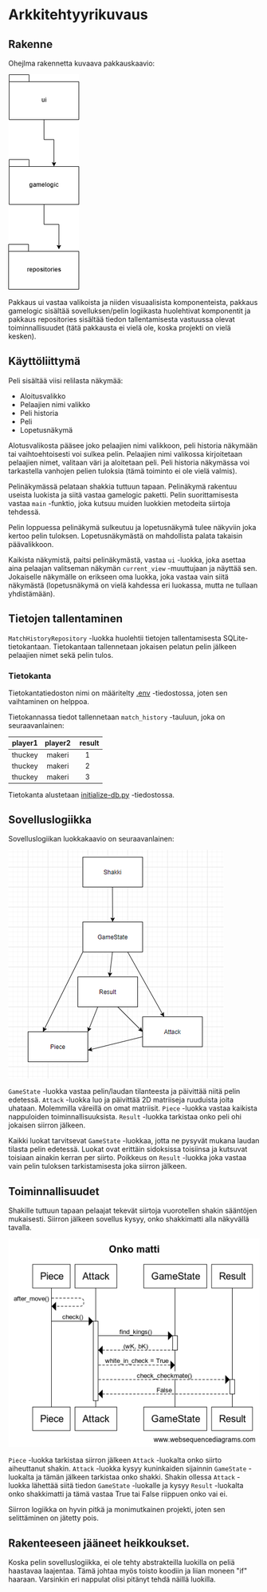 # Arkkitehtyyrikuvaus

## Rakenne

Ohejlma rakennetta kuvaava pakkauskaavio:

![pakkauskaavio](https://github.com/ItsTuukka/ot-harjoitusty-/blob/master/dokumentaatio/kuvat/pakkauskaavio.png)

Pakkaus ui vastaa valikoista ja niiden visuaalisista komponenteista, pakkaus gamelogic sisältää sovelluksen/pelin logiikasta huolehtivat komponentit ja pakkaus repositories sisältää tiedon tallentamisesta vastuussa olevat toiminnallisuudet (tätä pakkausta ei vielä ole, koska projekti on vielä kesken).

## Käyttöliittymä

Peli sisältää viisi relilasta näkymää:

- Aloitusvalikko
- Pelaajien nimi valikko
- Peli historia
- Peli
- Lopetusnäkymä 

Alotusvalikosta pääsee joko pelaajien nimi valikkoon, peli historia näkymään tai vaihtoehtoisesti voi sulkea pelin. Pelaajien nimi valikossa kirjoitetaan pelaajien nimet, valitaan väri ja aloitetaan peli. Peli historia näkymässa voi tarkastella vanhojen pelien tuloksia (tämä toiminto ei ole vielä valmis).

Pelinäkymässä pelataan shakkia tuttuun tapaan. Pelinäkymä rakentuu useista luokista ja siitä vastaa gamelogic paketti. Pelin suorittamisesta vastaa `main` -funktio, joka kutsuu muiden luokkien metodeita siirtoja tehdessä.

Pelin loppuessa pelinäkymä sulkeutuu ja lopetusnäkymä tulee näkyviin joka kertoo pelin tuloksen. Lopetusnäkymästä on mahdollista palata takaisin päävalikkoon.

Kaikista näkymistä, paitsi pelinäkymästä, vastaa `ui` -luokka, joka asettaa aina pelaajan valitseman näkymän `current_view` -muuttujaan ja näyttää sen. Jokaiselle näkymälle on erikseen oma luokka, joka vastaa vain siitä näkymästä (lopetusnäkymä on vielä kahdessa eri luokassa, mutta ne tullaan yhdistämään).

## Tietojen tallentaminen

`MatchHistoryRepository` -luokka huolehtii tietojen tallentamisesta SQLite-tietokantaan. Tietokantaan tallennetaan jokaisen pelatun pelin jälkeen pelaajien nimet sekä pelin tulos.

### Tietokanta

Tietokantatiedoston nimi on määritelty [.env](https://github.com/ItsTuukka/ot-harjoitusty-/blob/master/shakki/.env) -tiedostossa, joten sen vaihtaminen on helppoa.

Tietokannassa tiedot tallennetaan `match_history` -tauluun, joka on seuraavanlainen:

| player1 | player2 |  result |
| :-----: | :-----: | :-----: |
| thuckey | makeri  |    1    |
| thuckey | makeri  |    2    |
| thuckey | makeri  |    3    |

Tietokanta alustetaan [initialize-db.py](https://github.com/ItsTuukka/ot-harjoitusty-/blob/master/shakki/src/initialize_db.py) -tiedostossa.

## Sovelluslogiikka

Sovelluslogiikan luokkakaavio on seuraavanlainen:

![luokkakaavio](https://github.com/ItsTuukka/ot-harjoitusty-/blob/master/dokumentaatio/kuvat/luokkakaavio.png)

`GameState` -luokka vastaa pelin/laudan tilanteesta ja päivittää niitä pelin edetessä.
`Attack` -luokka luo ja päivittää 2D matriiseja ruuduista joita uhataan. Molemmilla väreillä on omat matriisit.
`Piece` -luokka vastaa kaikista nappuloiden toiminnallisuuksista.
`Result` -luokka tarkistaa onko peli ohi jokaisen siirron jälkeen.

Kaikki luokat tarvitsevat `GameState` -luokkaa, jotta ne pysyvät mukana laudan tilasta pelin edetessä. Luokat ovat erittäin sidoksissa toisiinsa ja kutsuvat toisiaan ainakin kerran per siirto. Poikkeus on `Result` -luokka joka vastaa vain pelin tuloksen tarkistamisesta joka siirron jälkeen.

## Toiminnallisuudet

Shakille tuttuun tapaan pelaajat tekevät siirtoja vuorotellen shakin sääntöjen mukaisesti.
Siirron jälkeen sovellus kysyy, onko shakkimatti alla näkyvällä tavalla.

![sekvenssikaavio](https://github.com/ItsTuukka/ot-harjoitusty-/blob/master/dokumentaatio/kuvat/sekvenssikaavio.png)

`Piece` -luokka tarkistaa siirron jälkeen `Attack` -luokalta onko siirto aiheuttanut shakin. `Attack` -luokka kysyy kuninkaiden sijainnin `GameState` -luokalta ja tämän jälkeen tarkistaa onko shakki. Shakin ollessa `Attack` -luokka lähettää siitä tiedon `GameState` -luokalle ja kysyy `Result` -luokalta onko shakkimatti ja tämä vastaa True tai False riippuen onko vai ei.


Siirron logiikka on hyvin pitkä ja monimutkainen projekti, joten sen selittäminen on jätetty pois.

## Rakenteeseen jääneet heikkoukset.

Koska pelin sovelluslogiikka, ei ole tehty abstrakteilla luokilla on peliä haastavaa laajentaa. Tämä johtaa myös toisto koodiin ja liian moneen "if" haaraan.
Varsinkin eri nappulat olisi pitänyt tehdä näillä luokilla.

